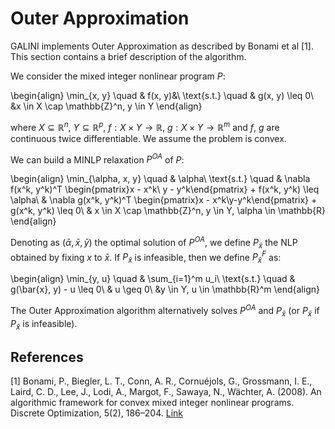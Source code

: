 Outer Approximation
=======================

GALINI implements Outer Approximation as described by Bonami et
al [1]. This section contains a brief description of the algorithm.

We consider the mixed integer nonlinear program $P$:

\begin{align}
\min_{x, y} \quad & f(x, y)&\\
\text{s.t.} \quad & g(x, y) \leq 0\\
&x \in X \cap \mathbb{Z}^n, y \in Y
\end{align}

where $X \subseteq \mathbb{R}^n$, $Y \subseteq \mathbb{R}^p$,
$f : X \times Y \rightarrow \mathbb{R}$,
$g : X \times Y \rightarrow \mathbb{R}^m$ and $f$, $g$ are continuous twice differentiable.
We assume the problem is convex.

We can build a MINLP relaxation $P^{OA}$ of $P$:

\begin{align}
\min_{\alpha, x, y} \quad & \alpha\\
\text{s.t.} \quad & \nabla f(x^k, y^k)^T \begin{pmatrix}x - x^k\\ y - y^k\end{pmatrix} + f(x^k, y^k) \leq \alpha\\
& \nabla g(x^k, y^k)^T \begin{pmatrix}x - x^k\\y-y^k\end{pmatrix} + g(x^k, y^k) \leq 0\\
& x \in X \cap \mathbb{Z}^n, y \in Y, \alpha \in \mathbb{R}
\end{align}

Denoting as $(\bar{\alpha}, \bar{x}, \bar{y})$ the optimal solution of $P^{OA}$, we define
$P_{\bar{x}}$ the NLP obtained by fixing $x$ to $\bar{x}$. If $P_{\bar{x}}$ is infeasible, then
we define $P_{\bar{x}}^F$ as:

\begin{align}
\min_{y, u} \quad & \sum_{i=1}^m u_i\\
\text{s.t.} \quad & g(\bar{x}, y) - u \leq 0\\
& u \geq 0\\
&y \in Y, u \in \mathbb{R}^m
\end{align}

The Outer Approximation algorithm alternatively solves $P^{OA}$ and $P_{\bar{x}}$ (or $P_{\bar{x}}$ if $P_{\bar{x}}$ is infeasible).


References
------------

[1] Bonami, P., Biegler, L. T., Conn, A. R., Cornuéjols, G., Grossmann, I. E., Laird, C. D., Lee, J., Lodi, A., Margot, F., Sawaya, N., Wächter, A. (2008). An algorithmic framework for convex mixed integer nonlinear programs. Discrete Optimization, 5(2), 186–204. [Link](https://doi.org/10.1016/J.DISOPT.2006.10.011)

